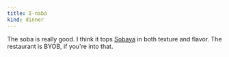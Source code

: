 ```yaml
---
title: I-naba
kind: dinner
---
```

The soba is really good. I think it tops [Sobaya](../nyc/) in both texture and flavor. The restaurant is BYOB, if you're into that.

